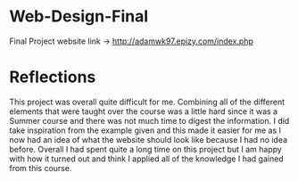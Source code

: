 # Web-Design-Final

Final Project website link -> http://adamwk97.epizy.com/index.php

# Reflections 

This project was overall quite difficult for me. Combining all of the different elements that were taught over the course was a little hard since it was a Summer course and there was not much time to digest the information. I did take inspiration from the example given and this made it easier for me as I now had an idea of what the website should look like because I had no idea before. Overall I had spent quite a long time on this project but I am happy with how it turned out and think I applied all of the knowledge I had gained from this course. 
